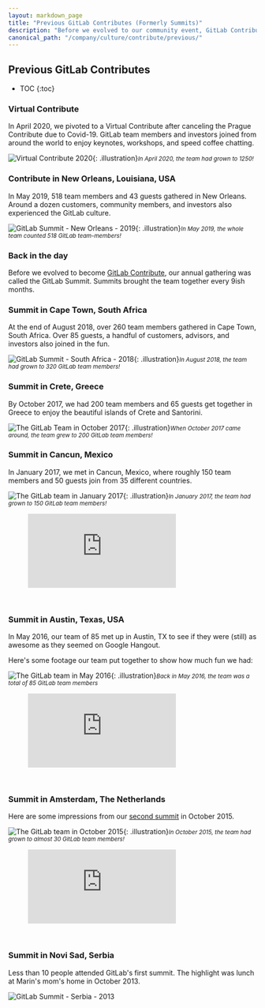 ```yaml
---
layout: markdown_page
title: "Previous GitLab Contributes (Formerly Summits)"
description: "Before we evolved to our community event, GitLab Contribute, getting everybody together was called the GitLab Summits. View some times we shared!"
canonical_path: "/company/culture/contribute/previous/"
---
```


## Previous GitLab Contributes

- TOC
{:toc}

### Virtual Contribute

In April 2020, we pivoted to a Virtual Contribute after canceling the Prague Contribute due to Covid-19. GitLab team members and investors joined from around the world to enjoy keynotes, workshops, and speed coffee chatting.

![Virtual Contribute 2020](/images/press/team_and_pets_with_logo_small.jpg){: .illustration}*<small>In April 2020, the team had grown to 1250!</small>*

### Contribute in New Orleans, Louisiana, USA

In May 2019, 518 team members and 43 guests gathered in New Orleans. Around a dozen customers, community members, and investors also experienced the GitLab culture.

![GitLab Summit - New Orleans - 2019](/images/summits/2019_new-orleans_team.png){: .illustration}*<small>In May 2019, the whole team counted 518 GitLab team-members!</small>*

### Back in the day

Before we evolved to become [GitLab Contribute](https://about.gitlab.com/events/gitlab-contribute/), our annual gathering was called the GitLab Summit. Summits brought the team together every 9ish months.

### Summit in Cape Town, South Africa

At the end of August 2018, over 260 team members gathered in Cape Town, South Africa. Over 85 guests, a handful of customers,  advisors, and investors also joined in the fun.

![GitLab Summit - South Africa - 2018](/images/summits/2018_south-africa_team.jpg){: .illustration}*<small>In August 2018, the team had grown to 320 GitLab team members!</small>*

### Summit in Crete, Greece

By October 2017, we had 200 team members and 65 guests get together in Greece to enjoy the beautiful islands of Crete and Santorini.

![The GitLab Team in October 2017](/images/summits/2017_greece_team.png){: .illustration}*<small>When October 2017 came around, the  team grew to 200 GitLab team members!</small>*


### Summit in Cancun, Mexico

In January 2017, we met in Cancun, Mexico, where roughly 150 team members and 50 guests join from 35 different countries.

![The GitLab team in January 2017](/images/summits/2017_mexico_team.jpg){: .illustration}*<small>In January 2017, the team had grown to 150 GitLab team members!</small>*

<figure class="video_container">
 <iframe src="https://www.youtube.com/embed/XDfTj8iv9qw" frameborder="0" allowfullscreen="true"> </iframe>
</figure>

<br>

### Summit in Austin, Texas, USA

In May 2016, our team of 85 met up in Austin, TX to see if they were (still) as awesome as they seemed on Google Hangout.

Here's some footage our team put together to show how much fun we had:

![The GitLab team in May 2016](/images/summits/2016_austin_team.jpg){: .illustration}*<small>Back in May 2016, the team was a total of 85 GitLab team members</small>*

<figure class="video_container">
 <iframe src="https://player.vimeo.com/video/175270564" frameborder="0" allowfullscreen="true"> </iframe>
</figure>

<br>

### Summit in Amsterdam, The Netherlands

Here are some impressions from our [second summit](/blog/2015/11/30/gitlab-summit-2015/) in October 2015.

![The GitLab team in October 2015](/images/summits/2015_amsterdam_team.jpg){: .illustration}*<small>In October 2015, the team had grown to almost 30 GitLab team members!</small>*

<figure class="video_container">
 <iframe src="https://www.youtube.com/embed/GJP-3BNyCXw" frameborder="0" allowfullscreen="true"> </iframe>
</figure>

<br>

### Summit in Novi Sad, Serbia

Less than 10 people attended GitLab's first summit. The highlight was lunch at Marin's mom's home in October 2013.

![GitLab Summit - Serbia - 2013](/images/summits/2013_novi-sad_team.png)

<br>
